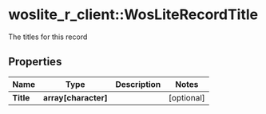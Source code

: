 # woslite_r_client::WosLiteRecordTitle

The titles for this record

## Properties
Name | Type | Description | Notes
------------ | ------------- | ------------- | -------------
**Title** | **array[character]** |  | [optional] 


